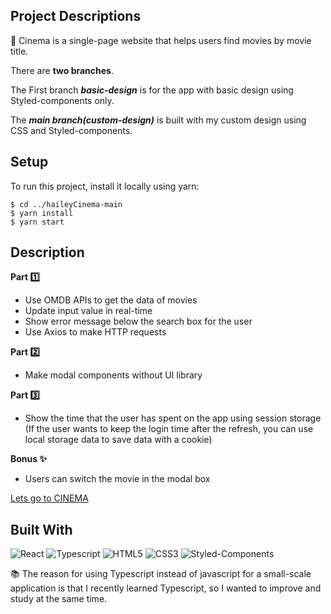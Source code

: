 ## Project Descriptions

🎥 Cinema is a single-page website that helps users find movies by movie title.

There are **two branches**.

The First branch **_basic-design_** is for the app with basic design using Styled-components only.

The **_main branch(custom-design)_** is built with my custom design using CSS and Styled-components.

## Setup

To run this project, install it locally using yarn:

```
$ cd ../haileyCinema-main
$ yarn install
$ yarn start
```

## Description

**Part 1️⃣**

- Use OMDB APIs to get the data of movies
- Update input value in real-time
- Show error message below the search box for the user
- Use Axios to make HTTP requests

**Part 2️⃣**

- Make modal components without UI library

**Part 3️⃣**

- Show the time that the user has spent on the app using session storage
  (If the user wants to keep the login time after the refresh, you can use local storage data to save data with a cookie)

**Bonus ✨**

- Users can switch the movie in the modal box

[Lets go to CINEMA](https://haileycinema.onrender.com/)

## Built With

![React](https://img.shields.io/badge/React-20232A?style=for-the-badge&logo=react&logoColor=61DAFB) ![Typescript](https://img.shields.io/badge/TypeScript-007ACC?style=for-the-badge&logo=typescript&logoColor=white)
![HTML5](https://img.shields.io/badge/HTML5-E34F26?style=for-the-badge&logo=html5&logoColor=white) ![CSS3](https://img.shields.io/badge/CSS3-1572B6?style=for-the-badge&logo=css3&logoColor=white) ![Styled-Components](https://img.shields.io/badge/styled--components-DB7093?style=for-the-badge&logo=styled-components&logoColor=white)

📚 The reason for using Typescript instead of javascript for a small-scale application is that I recently learned Typescript, so I wanted to improve and study at the same time.
